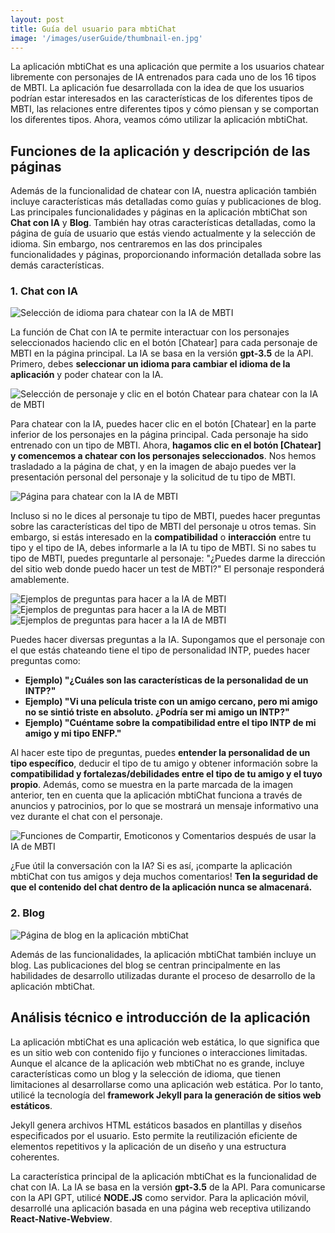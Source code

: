 ```yaml
---
layout: post
title: Guía del usuario para mbtiChat
image: '/images/userGuide/thumbnail-en.jpg'
---
```

La aplicación mbtiChat es una aplicación que permite a los usuarios chatear libremente con personajes de IA entrenados para cada uno de los 16 tipos de MBTI. La aplicación fue desarrollada con la idea de que los usuarios podrían estar interesados en las características de los diferentes tipos de MBTI, las relaciones entre diferentes tipos y cómo piensan y se comportan los diferentes tipos. Ahora, veamos cómo utilizar la aplicación mbtiChat.

## Funciones de la aplicación y descripción de las páginas
Además de la funcionalidad de chatear con IA, nuestra aplicación también incluye características más detalladas como guías y publicaciones de blog. Las principales funcionalidades y páginas en la aplicación mbtiChat son **Chat con IA** y **Blog**. También hay otras características detalladas, como la página de guía de usuario que estás viendo actualmente y la selección de idioma. Sin embargo, nos centraremos en las dos principales funcionalidades y páginas, proporcionando información detallada sobre las demás características.

### 1. Chat con IA
![Selección de idioma para chatear con la IA de MBTI](/images/userGuide/userguide-1.jpg)

La función de Chat con IA te permite interactuar con los personajes seleccionados haciendo clic en el botón [Chatear] para cada personaje de MBTI en la página principal. La IA se basa en la versión **gpt-3.5** de la API. Primero, debes **seleccionar un idioma para cambiar el idioma de la aplicación** y poder chatear con la IA.

![Selección de personaje y clic en el botón Chatear para chatear con la IA de MBTI](/images/userGuide/userguide-2.jpg)

Para chatear con la IA, puedes hacer clic en el botón [Chatear] en la parte inferior de los personajes en la página principal. Cada personaje ha sido entrenado con un tipo de MBTI. Ahora, **hagamos clic en el botón [Chatear] y comencemos a chatear con los personajes seleccionados**. Nos hemos trasladado a la página de chat, y en la imagen de abajo puedes ver la presentación personal del personaje y la solicitud de tu tipo de MBTI.

![Página para chatear con la IA de MBTI](/images/userGuide/userguide-3.jpg)

Incluso si no le dices al personaje tu tipo de MBTI, puedes hacer preguntas sobre las características del tipo de MBTI del personaje u otros temas. Sin embargo, si estás interesado en la **compatibilidad** o **interacción** entre tu tipo y el tipo de IA, debes informarle a la IA tu tipo de MBTI. Si no sabes tu tipo de MBTI, puedes preguntarle al personaje: "¿Puedes darme la dirección del sitio web donde puedo hacer un test de MBTI?" El personaje responderá amablemente.

![Ejemplos de preguntas para hacer a la IA de MBTI](/images/userGuide/userguide-4.jpg)
![Ejemplos de preguntas para hacer a la IA de MBTI](/images/userGuide/userguide-5.jpg)
![Ejemplos de preguntas para hacer a la IA de MBTI](/images/userGuide/userguide-6.jpg)

Puedes hacer diversas preguntas a la IA. Supongamos que el personaje con el que estás chateando tiene el tipo de personalidad INTP, puedes hacer preguntas como:

- **Ejemplo) "¿Cuáles son las características de la personalidad de un INTP?"**
- **Ejemplo) "Vi una película triste con un amigo cercano, pero mi amigo no se sintió triste en absoluto. ¿Podría ser mi amigo un INTP?"**
- **Ejemplo) "Cuéntame sobre la compatibilidad entre el tipo INTP de mi amigo y mi tipo ENFP."**

Al hacer este tipo de preguntas, puedes **entender la personalidad de un tipo específico**, deducir el tipo de tu amigo y obtener información sobre la **compatibilidad y fortalezas/debilidades entre el tipo de tu amigo y el tuyo propio**. Además, como se muestra en la parte marcada de la imagen anterior, ten en cuenta que la aplicación mbtiChat funciona a través de anuncios y patrocinios, por lo que se mostrará un mensaje informativo una vez durante el chat con el personaje.

![Funciones de Compartir, Emoticonos y Comentarios después de usar la IA de MBTI](/images/userGuide/userguide-7.jpg)

¿Fue útil la conversación con la IA? Si es así, ¡comparte la aplicación mbtiChat con tus amigos y deja muchos comentarios! **Ten la seguridad de que el contenido del chat dentro de la aplicación nunca se almacenará.**

### 2. Blog
![Página de blog en la aplicación mbtiChat](/images/userGuide/userguide-8.jpg)

Además de las funcionalidades, la aplicación mbtiChat también incluye un blog. Las publicaciones del blog se centran principalmente en las habilidades de desarrollo utilizadas durante el proceso de desarrollo de la aplicación mbtiChat.

## Análisis técnico e introducción de la aplicación
La aplicación mbtiChat es una aplicación web estática, lo que significa que es un sitio web con contenido fijo y funciones o interacciones limitadas. Aunque el alcance de la aplicación web mbtiChat no es grande, incluye características como un blog y la selección de idioma, que tienen limitaciones al desarrollarse como una aplicación web estática. Por lo tanto, utilicé la tecnología del **framework Jekyll para la generación de sitios web estáticos**.

Jekyll genera archivos HTML estáticos basados en plantillas y diseños especificados por el usuario. Esto permite la reutilización eficiente de elementos repetitivos y la aplicación de un diseño y una estructura coherentes.

La característica principal de la aplicación mbtiChat es la funcionalidad de chat con IA. La IA se basa en la versión **gpt-3.5** de la API. Para comunicarse con la API GPT, utilicé **NODE.JS** como servidor. Para la aplicación móvil, desarrollé una aplicación basada en una página web receptiva utilizando **React-Native-Webview**.
